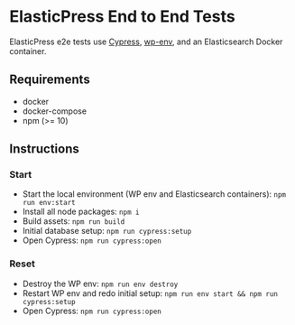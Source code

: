 # ElasticPress End to End Tests

ElasticPress e2e tests use [Cypress](https://www.cypress.io/), [wp-env](https://developer.wordpress.org/block-editor/reference-guides/packages/packages-env/), and an Elasticsearch Docker container.

## Requirements

* docker
* docker-compose
* npm (>= 10)

## Instructions

### Start

* Start the local environment (WP env and Elasticsearch containers): `npm run env:start`
* Install all node packages: `npm i`
* Build assets: `npm run build`
* Initial database setup: `npm run cypress:setup`
* Open Cypress: `npm run cypress:open`

### Reset

* Destroy the WP env: `npm run env destroy`
* Restart WP env and redo initial setup: `npm run env start && npm run cypress:setup`
* Open Cypress: `npm run cypress:open`
